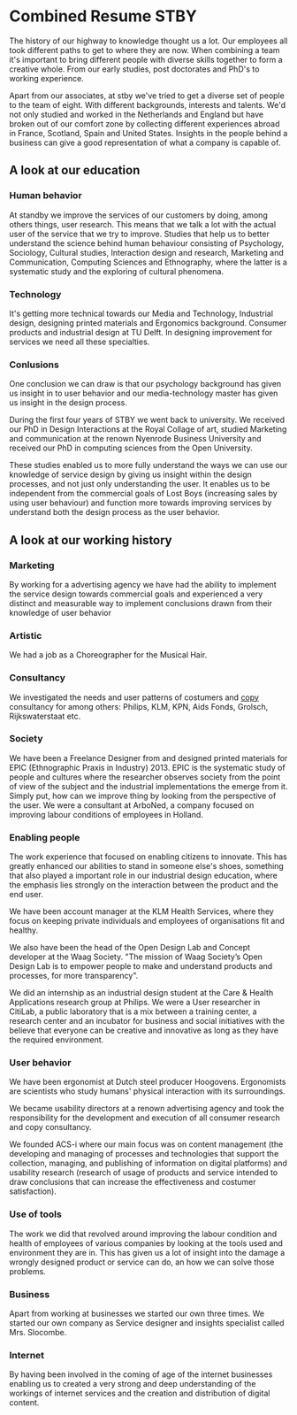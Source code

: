 # Combined Resume STBY

The history of our highway to knowledge thought us a lot. Our employees all took different paths to get to where they are now. When combining a team it's important to bring different people with diverse skills together to form a creative whole. From our early studies, post doctorates and PhD's to working experience.

Apart from our associates, at stby we've tried to get a diverse set of people to the team of eight. With different backgrounds, interests and talents. We'd not only studied and worked in the Netherlands and England but have broken out of our comfort zone by collecting different experiences abroad in France, Scotland, Spain and United States. Insights in the people behind a business can give a good representation of what a company is capable of.

## A look at our education

### Human behavior
At standby we improve the services of our customers by doing, among others things, user research. This means that we talk a lot with the actual user of the service that we try to improve. Studies that help us to better understand the science behind human behaviour consisting of Psychology, Sociology, Cultural studies, Interaction design and  research, Marketing and Communication, Computing Sciences and Ethnography, where the latter is a systematic study and the exploring of cultural phenomena.

### Technology
It's getting more technical towards our Media and Technology, Industrial design, designing printed materials and Ergonomics background. Consumer products and industrial design at TU Delft. In designing improvement for services we need all these specialties.


### Conlusions
One conclusion we can draw is that our psychology background has given us insight in to user behavior and our media-technology master has given us insight in the design process.

During the first four years of STBY we went back to university. We received our PhD in Design Interactions at the Royal Collage of art, studied Marketing and communication at the renown Nyenrode Business University and received our PhD in computing sciences from the Open University.

These studies enabled us to more fully understand the ways we can use our knowledge of service design by giving us insight within the design processes, and not just only understanding the user.  It enables us to be independent from the commercial goals of Lost Boys (increasing sales by using user behaviour) and function more towards improving services by understand both the design process as the user behavior.


## A look at our working history

### Marketing
By working for a advertising agency we have had the ability to implement the service design towards commercial goals and experienced a very distinct and measurable way to implement conclusions drawn from their knowledge of user behavior


### Artistic
We had a job as a Choreographer for the Musical Hair.


### Consultancy
We investigated the needs and user patterns of costumers and [copy](https://en.wikipedia.org/wiki/Copywriting) consultancy for among others: Philips, KLM, KPN, Aids Fonds, Grolsch, Rijkswaterstaat etc.


### Society
We have been a Freelance Designer from and designed printed materials for EPIC (Ethnographic Praxis in Industry) 2013. EPIC is the systematic study of people and cultures where the researcher observes society from the point of view of the subject and the industrial implementations the emerge from it. Simply put, how can we improve thing by looking from the perspective of the user.
We were a consultant at	ArboNed, a company focused on improving labour conditions of employees in Holland.


### Enabling people
The work experience that focused on enabling citizens to innovate. This has greatly enhanced our abilities to stand in someone else's shoes, something that also played a important role in our industrial design education, where the emphasis lies strongly on the interaction between the product and the end user.

We have been account manager at the	KLM Health Services, where they focus on keeping private individuals and employees of organisations fit and healthy.

We also have been the head of the Open Design Lab and Concept developer at the Waag Society. "The mission of Waag Society’s Open Design Lab is to empower people to make and understand products and processes, for more transparency".

We did an internship as an industrial design student at the Care & Health Applications research group at Philips.
We were a User researcher in CitiLab, a public laboratory that is a mix between a training center, a research center and an incubator for business and social initiatives with the believe that everyone can be creative and innovative as long as they have the required environment.


### User behavior
We have been ergonomist at Dutch steel producer Hoogovens. Ergonomists are scientists who study humans' physical interaction with its surroundings.

We became usability directors at a renown advertising agency and took the responsibility for the development and execution of all consumer research and copy consultancy.

We founded ACS-i where our main focus was on content management (the developing and managing of processes and technologies that support the collection, managing, and publishing of information on digital platforms) and usability research (research of usage of products and service intended to draw conclusions that can increase the effectiveness and costumer satisfaction).

### Use of tools
The work we did that revolved around improving the labour condition and health of employees of various companies by looking at the tools used and environment they are in. This has given us a lot of insight into the damage a wrongly designed product or service can do, an how we can solve those problems.

### Business
Apart from working at businesses we started our own three times.
We started our own company as Service designer and insights specialist called Mrs. Slocombe.

### Internet
By having been involved in the coming of age of the internet businesses enabling us to created a very strong and deep understanding of the workings of internet services and the creation and distribution of digital content.

